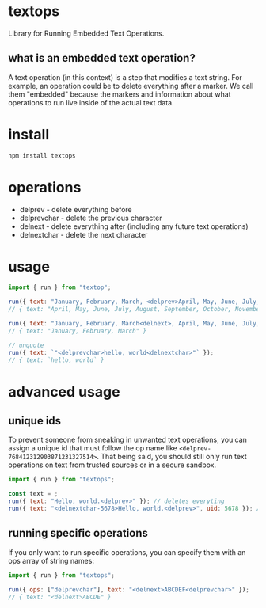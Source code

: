 # textops
Library for Running Embedded Text Operations.

## what is an embedded text operation?
A text operation (in this context) is a step that modifies a text string.  For example, an operation could be to delete everything after a marker.  We call them "embedded" because the markers and information about what operations to run live inside of the actual text data.

# install
```bash
npm install textops
```

# operations
- delprev - delete everything before
- delprevchar - delete the previous character 
- delnext - delete everything after (including any future text operations)
- delnextchar - delete the next character

# usage
```js
import { run } from "textop";

run({ text: "January, February, March, <delprev>April, May, June, July, August, September, October, November, December" });
// { text: "April, May, June, July, August, September, October, November, December" }

run({ text: "January, February, March<delnext>, April, May, June, July, August, September, October, November, December" });
// { text: "January, February, March" }

// unquote
run({ text: `"<delprevchar>hello, world<delnextchar>"` });
// { text: `hello, world` }
```
 # advanced usage
 ## unique ids
 To prevent someone from sneaking in unwanted text operations, you can assign a unique id that must follow the op name like `<delprev-768412312903871231327514>`. That being said, you should still only run text operations on text from trusted sources or in a secure sandbox.
 ```js
import { run } from "textops";

const text = ;
run({ text: "Hello, world.<delprev>" }); // deletes everyting
run({ text: "<delnextchar-5678>Hello, world.<delprev>", uid: 5678 }); // "ello, world.<delprev>"
```
## running specific operations
If you only want to run specific operations, you can specify them with an ops array of string names:
```js
import { run } from "textops";

run({ ops: ["delprevchar"], text: "<delnext>ABCDEF<delprevchar>" });
// { text: "<delnext>ABCDE" }
```
